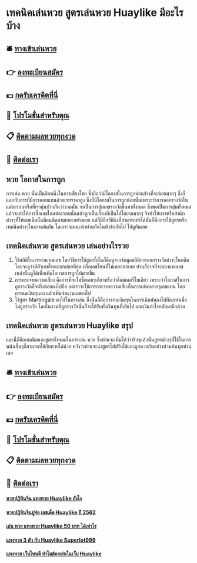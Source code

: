 # เทคนิคเล่นหวย สูตรเล่นหวย Huaylike มีอะไรบ้าง 

## 🛎 [ทางเข้าเล่นหวย](https://bit.ly/3LmYRPo)
## 👉 [ลงทะเบียนสมัคร](https://bit.ly/3LmYRPo)
## 💵 [กดรับเครดิตที่นี่](https://bit.ly/3UenVfs)
## 👑 [โปรโมชั่นสำหรับตุณ](https://bit.ly/3UenVfs)
## 📋 [ติดตามผลหวยทุกงวด](https://bit.ly/3UenVfs)
## 📱 [ติดต่อเรา](https://bit.ly/3UenVfs)

## หวย โอกาสในการถูก
การเล่น หวย นั้นเป็นอีกหนึ่งในการเสี่ยงโชค ซึ่งถือว่ามีโอกาสในการถูกค่อนข้างที่จะน้อยมากๆ ซึ่งก็แลกกับการที่มีการตอบแทนด้วยเรทราคาสูง ซึ่งที่มีโอกาสในการถูกน้อยนั้นเพราะว่าการออกรางวัลในแต่ละรอบหรือที่เราคุ้นปากกันว่างวดนั้น จะเป็นการสุ่มเลขรางวัลขึ้นมาทั้งหมด ซึ่งพอเป็นการสุ่มทั้งหมดแล้วจะทำให้การซื้อเลขในแต่ละรอบนั้นแล้วถูกเป็นเรื่องที่เป็นไปได้ยากมากๆ จึงทำให้เพจหรือสำนักต่างๆที่ให้เลขเด็ดนั้นมีคนติดตามเยอะอย่างมาก แต่ก็มีอีกวิธีนึงที่สามารถทำได้นั่นก็คือการใช้สูตรหรือเทคนิคต่างๆในการเล่นกัน โดยเราจะแนะนำท่านกันในหัวข้อถัดไป ไปดูกันเลย

## เทคนิคเล่นหวย สูตรเล่นหวย เล่นอย่างไรรวย
1. ใช้สถิติในการคำนวณเลข โดยวิธีการใช้สูตรนี้นั้นก็คือดูจากข้อมูลสถิติการออกรางวัลต่างๆในอดีต โดยจะดูว่ามีตัวเลขไหนออกบ่อยที่สุด หรือเลขไหนที่ไม่เคยออกเลย ท่านก็อาจที่จะลองแทงเลขเหล่านั้นดูได้เพื่อเพิ่มโอกาสการถูกให้มากขึ้น
2. การกระจายความเสี่ยง คือการที่จะไม่ซื้อเลขๆเดียวหรือว่าล็อตเตอรี่ใบเดียว เพราะว่าโอกาสในการถูกรางวัลก็จะยิ่งน้อยลงไปอีก แต่เราจะใช้การกระจายความเสี่ยงในการเล่นหลายๆเลขแทน โดยการลดเงินทุนลง แล้วเพิ่มจำนวนเลขลงไป
3. ใช้สูตร Martingale มาใช้ในการเล่น ซึ่งนั่นก็คือการทบเงินทุนในการเดิมพันลงไปทีละเท่าเมื่อไม่ถูกรางวัล โดยในงวดที่ถูกรางวัลนั้นก็จะได้รับทั้งเงินทุนที่เสียไป และเงินกำไรกลับมาอีกด้วย

## เทคนิคเล่นหวย สูตรเล่นหวย Huaylike สรุป
และนี่ก็คือเทคนิคและสูตรทั้งหมดในการเล่น หวย ซึ่งท่านจะเห็นได้ว่าจริงๆแล้วนั้นสูตรต่างๆที่ใช้ในการพนันอื่นๆก็สามารถใช้กับหวยได้ด้วย หวังว่าท่านจะนำสูตรไปปรับใช้และถูกหวยกันอย่างท่วมท้นทุกท่านเลย

## 🛎 [ทางเข้าเล่นหวย](https://bit.ly/3LmYRPo)
## 👉 [ลงทะเบียนสมัคร](https://bit.ly/3LmYRPo)
## 💵 [กดรับเครดิตที่นี่](https://bit.ly/3UenVfs)
## 👑 [โปรโมชั่นสำหรับตุณ](https://bit.ly/3UenVfs)
## 📋 [ติดตามผลหวยทุกงวด](https://bit.ly/3UenVfs)
## 📱 [ติดต่อเรา](https://bit.ly/3UenVfs)

#### [หวยปฏิทินจีน แทงหวย Huaylike ยังไง](https://atom.io/themes/หวยปฏิทินจีน%20แทงหวย%20Huaylike%20ยังไง)
#### [หวยปฏิทินจีนปูจ๋อ เลขเด็ด Huaylike ปี 2562](https://atom.io/themes/หวยปฏิทินจีนปูจ๋อ%20เลขเด็ด%20Huaylike%20ปี%202562)
#### [เล่น หวย แทงหวย Huaylike 50 บาท ได้เท่าไร](https://atom.io/themes/เล่น%20หวย%20แทงหวย%20Huaylike%2050%20บาท%20ได้เท่าไร)
#### [แทงหวย 3 ตัว กับ Huaylike Superlot999](https://atom.io/themes/แทงหวย%203%20ตัว%20กับ%20Huaylike%20Superlot999)
#### [แทงหวย เว็บไหนดี ทำไมต้องเล่นในเว็บ Huaylike](https://atom.io/themes/แทงหวย%20เว็บไหนดี%20ทำไมต้องเล่นในเว็บ%20Huaylike)